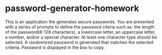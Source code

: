 # password-generator-homework

This is an application the generates secure passwords. You are presented with a series of prompts to define the password citeria such as: the length of the password(8-128 characters), a lowercase letter, an uppercase letter, a number, and/or a special character. At least one character type should be selected. A randomized password is generated that matches the selected criteria. Password is displayed in the box to copy. 